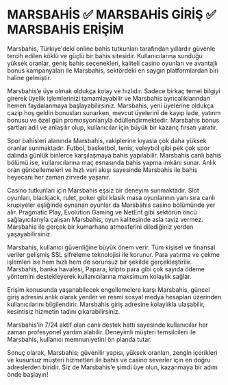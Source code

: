 # MARSBAHİS ✅ MARSBAHİS GİRİŞ ✅ MARSBAHİS ERİŞİM
Marsbahis, Türkiye'deki online bahis tutkunları tarafından yıllardır güvenle tercih edilen köklü ve güçlü bir bahis sitesidir. Kullanıcılarına sunduğu yüksek oranlar, geniş bahis seçenekleri, kaliteli casino oyunları ve avantajlı bonus kampanyaları ile Marsbahis, sektördeki en saygın platformlardan biri haline gelmiştir.

Marsbahis’e üye olmak oldukça kolay ve hızlıdır. Sadece birkaç temel bilgiyi girerek üyelik işlemlerinizi tamamlayabilir ve Marsbahis ayrıcalıklarından hemen faydalanmaya başlayabilirsiniz. Marsbahis, yeni üyelerine oldukça cazip hoş geldin bonusları sunarken, mevcut üyelerini de kayıp iade, yatırım bonusu ve özel gün promosyonlarıyla ödüllendirmektedir. Marsbahis bonus şartları adil ve anlaşılır olup, kullanıcılar için büyük bir kazanç fırsatı yaratır.

Spor bahisleri alanında Marsbahis, rakiplerine kıyasla çok daha yüksek oranlar sunmaktadır. Futbol, basketbol, tenis, voleybol gibi pek çok spor dalında günlük binlerce karşılaşmaya bahis yapılabilir. Marsbahis canlı bahis bölümü ise, kullanıcılarına maç esnasında bahis yapma imkânı sunar. Anlık oran güncellemeleri ve hızlı veri akışı sayesinde Marsbahis ile bahis heyecanı her zaman zirvede yaşanır.

Casino tutkunları için Marsbahis eşsiz bir deneyim sunmaktadır. Slot oyunları, blackjack, rulet, poker gibi klasik masa oyunlarının yanı sıra canlı krupiyeler eşliğinde oynanan oyunlar da Marsbahis casino bölümünde yer alır. Pragmatic Play, Evolution Gaming ve NetEnt gibi sektörün öncü sağlayıcılarıyla çalışan Marsbahis, oyun kalitesinde asla taviz vermez. Marsbahis ile gerçek bir kumarhane atmosferini dilediğiniz yerden yaşayabilirsiniz.

Marsbahis, kullanıcı güvenliğine büyük önem verir. Tüm kişisel ve finansal veriler gelişmiş SSL şifreleme teknolojisi ile korunur. Para yatırma ve çekme işlemleri ise hem hızlı hem de sorunsuz bir şekilde gerçekleştirilir. Marsbahis, banka havalesi, Papara, kripto para gibi çok sayıda ödeme yöntemini destekleyerek kullanıcılarına maksimum kolaylık sağlar.

Erişim konusunda yaşanabilecek engellemelere karşı Marsbahis, güncel giriş adresini anlık olarak yeniler ve resmi sosyal medya hesapları üzerinden kullanıcılarını bilgilendirir. Marsbahis giriş adresine kolaylıkla ulaşabilir, kesintisiz hizmetin tadını çıkarabilirsiniz.

Marsbahis’in 7/24 aktif olan canlı destek hattı sayesinde kullanıcılar her zaman profesyonel yardım alabilir. Deneyimli müşteri temsilcileri ile Marsbahis, kullanıcı memnuniyetini ön planda tutar.

Sonuç olarak, Marsbahis; güvenilir yapısı, yüksek oranları, zengin içerikleri ve kusursuz müşteri hizmetleri ile bahis ve casino severler için en doğru adreslerden biridir. Siz de Marsbahis’e şimdi üye olun, kazanmaya bir adım önde başlayın!

